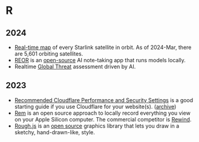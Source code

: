 # R

## 2024

- [Real-time map](https://www.starlinkmap.org) of every Starlink satellite in orbit. As of 2024-Mar, there are 5,601 orbiting satellites.
- [REOR](https://www.reorproject.org) is an [open-source](https://github.com/reorproject/reor) AI note-taking app that runs models locally.
- Realtime [Global Threat](https://globalthreat.info) assessment driven by AI.

## 2023

- [Recommended Cloudflare Performance and Security Settings](https://linuxblog.io/recommended-cloudflare-performance-security-settings-guide/) is a good starting guide if you use Cloudflare for your website(s). ([archive](https://archive.ph/CHQCB))
- [Rem](https://github.com/jasonjmcghee/rem) is an open source approach to locally record everything you view on your Apple Silicon computer. The commercial competitor is [Rewind](https://www.rewind.ai).
- [Rough.js](https://roughjs.com) is an [open source](https://github.com/rough-stuff/rough) graphics library that lets you draw in a sketchy, hand-drawn-like, style.
